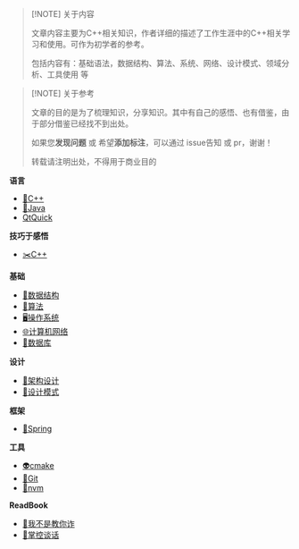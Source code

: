 
> [!NOTE] 关于内容
> 
> 文章内容主要为C++相关知识，作者详细的描述了工作生涯中的C++相关学习和使用。可作为初学者的参考。
> 
> 包括内容有：基础语法，数据结构、算法、系统、网络、设计模式、领域分析、工具使用 等

> [!NOTE] 关于参考
> 
> 文章的目的是为了梳理知识，分享知识。其中有自己的感悟、也有借鉴，由于部分借鉴已经找不到出处。
> 
> 如果您**发现问题** 或 希望**添加标注**，可以通过 issue告知 或 pr，谢谢！
> 
> 转载请注明出处，不得用于商业目的

**语言**
- [🚀C++](doc/summary/c++.md)
- [👻Java](doc/summary/java.md)
- [QtQuick](doc/summary/qtquick.md)

**技巧于感悟**
- [✂️C++](doc/summary/c++_skill.md)

**基础**
- [🧱数据结构](doc/summary/data_structure.md)
- [🤞算法](doc/summary/algorithm.md)
- [🖥️操作系统](doc/summary/operating_system.md)
- [🌐计算机网络](doc/summary/network.md)
- [🧳数据库](doc/database.md)

**设计**
- [🦑架构设计](doc/summary/design_architect.md)
- [🤖设计模式](doc/summary/design_pattern.md)

**框架**
- [🥂Spring](doc/summary/spring.md)

**工具**
- [👽cmake](doc/summary/cmake.md)
- [🎪Git](doc/summary/git.md)
- [👝nvm](doc/summary/nvm.md)

**ReadBook**
- [📖我不是教你诈](doc/readbook/我不是教你诈.md)
- [📔掌控谈话](doc/readbook/掌控谈话.md)
